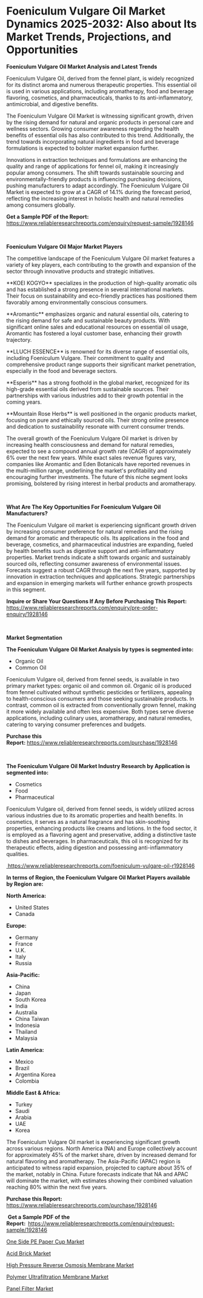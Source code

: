 <p><h1>Foeniculum Vulgare Oil Market Dynamics 2025-2032: Also about Its Market Trends, Projections, and Opportunities</h1></p><p><strong>Foeniculum Vulgare Oil Market Analysis and Latest Trends</strong></p>
<p><p>Foeniculum Vulgare Oil, derived from the fennel plant, is widely recognized for its distinct aroma and numerous therapeutic properties. This essential oil is used in various applications, including aromatherapy, food and beverage flavoring, cosmetics, and pharmaceuticals, thanks to its anti-inflammatory, antimicrobial, and digestive benefits.</p><p>The Foeniculum Vulgare Oil Market is witnessing significant growth, driven by the rising demand for natural and organic products in personal care and wellness sectors. Growing consumer awareness regarding the health benefits of essential oils has also contributed to this trend. Additionally, the trend towards incorporating natural ingredients in food and beverage formulations is expected to bolster market expansion further.</p><p>Innovations in extraction techniques and formulations are enhancing the quality and range of applications for fennel oil, making it increasingly popular among consumers. The shift towards sustainable sourcing and environmentally-friendly products is influencing purchasing decisions, pushing manufacturers to adapt accordingly. The Foeniculum Vulgare Oil Market is expected to grow at a CAGR of 14.1% during the forecast period, reflecting the increasing interest in holistic health and natural remedies among consumers globally.</p></p>
<p><strong>Get a Sample PDF of the Report:&nbsp;</strong> <a href="https://www.reliableresearchreports.com/enquiry/request-sample/1928146?utm_campaign=116&utm_medium=2&utm_source=Github&utm_content=ia&utm_term=15012025&utm_id=foeniculum-vulgare-oil">https://www.reliableresearchreports.com/enquiry/request-sample/1928146</a></p>
<p>&nbsp;</p>
<p><strong>Foeniculum Vulgare Oil Major Market Players</strong></p>
<p><p>The competitive landscape of the Foeniculum Vulgare Oil market features a variety of key players, each contributing to the growth and expansion of the sector through innovative products and strategic initiatives. </p><p>**KOEI KOGYO** specializes in the production of high-quality aromatic oils and has established a strong presence in several international markets. Their focus on sustainability and eco-friendly practices has positioned them favorably among environmentally conscious consumers.</p><p>**Aromantic** emphasizes organic and natural essential oils, catering to the rising demand for safe and sustainable beauty products. With significant online sales and educational resources on essential oil usage, Aromantic has fostered a loyal customer base, enhancing their growth trajectory.</p><p>**LLUCH ESSENCE** is renowned for its diverse range of essential oils, including Foeniculum Vulgare. Their commitment to quality and comprehensive product range supports their significant market penetration, especially in the food and beverage sectors.</p><p>**Esperis** has a strong foothold in the global market, recognized for its high-grade essential oils derived from sustainable sources. Their partnerships with various industries add to their growth potential in the coming years.</p><p>**Mountain Rose Herbs** is well positioned in the organic products market, focusing on pure and ethically sourced oils. Their strong online presence and dedication to sustainability resonate with current consumer trends.</p><p>The overall growth of the Foeniculum Vulgare Oil market is driven by increasing health consciousness and demand for natural remedies, expected to see a compound annual growth rate (CAGR) of approximately 6% over the next few years. While exact sales revenue figures vary, companies like Aromantic and Eden Botanicals have reported revenues in the multi-million range, underlining the market's profitability and encouraging further investments. The future of this niche segment looks promising, bolstered by rising interest in herbal products and aromatherapy.</p></p>
<p>&nbsp;</p>
<p><strong>What Are The Key Opportunities For Foeniculum Vulgare Oil Manufacturers?</strong></p>
<p><p>The Foeniculum Vulgare oil market is experiencing significant growth driven by increasing consumer preference for natural remedies and the rising demand for aromatic and therapeutic oils. Its applications in the food and beverage, cosmetics, and pharmaceutical industries are expanding, fueled by health benefits such as digestive support and anti-inflammatory properties. Market trends indicate a shift towards organic and sustainably sourced oils, reflecting consumer awareness of environmental issues. Forecasts suggest a robust CAGR through the next five years, supported by innovation in extraction techniques and applications. Strategic partnerships and expansion in emerging markets will further enhance growth prospects in this segment.</p></p>
<p><strong>Inquire or Share Your Questions If Any Before Purchasing This Report:</strong> <a href="https://www.reliableresearchreports.com/enquiry/pre-order-enquiry/1928146?utm_campaign=116&utm_medium=2&utm_source=Github&utm_content=ia&utm_term=15012025&utm_id=foeniculum-vulgare-oil">https://www.reliableresearchreports.com/enquiry/pre-order-enquiry/1928146</a></p>
<p>&nbsp;</p>
<p><strong>Market Segmentation</strong></p>
<p><strong>The Foeniculum Vulgare Oil Market Analysis by types is segmented into:</strong></p>
<p><ul><li>Organic Oil</li><li>Common Oil</li></ul></p>
<p><p>Foeniculum Vulgare oil, derived from fennel seeds, is available in two primary market types: organic oil and common oil. Organic oil is produced from fennel cultivated without synthetic pesticides or fertilizers, appealing to health-conscious consumers and those seeking sustainable products. In contrast, common oil is extracted from conventionally grown fennel, making it more widely available and often less expensive. Both types serve diverse applications, including culinary uses, aromatherapy, and natural remedies, catering to varying consumer preferences and budgets.</p></p>
<p><strong>Purchase this Report:&nbsp;</strong><a href="https://www.reliableresearchreports.com/purchase/1928146?utm_campaign=116&utm_medium=2&utm_source=Github&utm_content=ia&utm_term=15012025&utm_id=foeniculum-vulgare-oil">https://www.reliableresearchreports.com/purchase/1928146</a></p>
<p>&nbsp;</p>
<p><strong>The Foeniculum Vulgare Oil Market Industry Research by Application is segmented into:</strong></p>
<p><ul><li>Cosmetics</li><li>Food</li><li>Pharmaceutical</li></ul></p>
<p><p>Foeniculum Vulgare oil, derived from fennel seeds, is widely utilized across various industries due to its aromatic properties and health benefits. In cosmetics, it serves as a natural fragrance and has skin-soothing properties, enhancing products like creams and lotions. In the food sector, it is employed as a flavoring agent and preservative, adding a distinctive taste to dishes and beverages. In pharmaceuticals, this oil is recognized for its therapeutic effects, aiding digestion and possessing anti-inflammatory qualities.</p></p>
<p><a href="https://www.reliableresearchreports.com/foeniculum-vulgare-oil-r1928146?utm_campaign=116&utm_medium=2&utm_source=Github&utm_content=ia&utm_term=15012025&utm_id=foeniculum-vulgare-oil">&nbsp;https://www.reliableresearchreports.com/foeniculum-vulgare-oil-r1928146</a></p>
<p><strong>In terms of Region, the Foeniculum Vulgare Oil Market Players available by Region are:</strong></p>
<p>
    <p> <strong> North America: </strong>
        <ul>
            <li>United States</li>
            <li>Canada</li>
        </ul>
        </p> 
    <p> <strong> Europe: </strong>
        <ul>
            <li>Germany</li>
            <li>France</li>
            <li>U.K.</li>
            <li>Italy</li>
            <li>Russia</li>
        </ul>
        </p> 
    <p> <strong> Asia-Pacific: </strong>
        <ul>
            <li>China</li>
            <li>Japan</li>
            <li>South Korea</li>
            <li>India</li>
            <li>Australia</li>
            <li>China Taiwan</li>
            <li>Indonesia</li>
            <li>Thailand</li>
            <li>Malaysia</li>
        </ul>
        </p> 
    <p> <strong> Latin America: </strong>
        <ul>
            <li>Mexico</li>
            <li>Brazil</li>
            <li>Argentina Korea</li>
            <li>Colombia</li>
        </ul>
        </p> 
    <p> <strong> Middle East & Africa: </strong>
        <ul>
            <li>Turkey</li>
            <li>Saudi</li>
            <li>Arabia</li>
            <li>UAE</li>
            <li>Korea</li>
        </ul>
    </p>
    </p>
<p><p>The Foeniculum Vulgare Oil market is experiencing significant growth across various regions. North America (NA) and Europe collectively account for approximately 45% of the market share, driven by increased demand for natural flavoring and aromatherapy. The Asia-Pacific (APAC) region is anticipated to witness rapid expansion, projected to capture about 35% of the market, notably in China. Future forecasts indicate that NA and APAC will dominate the market, with estimates showing their combined valuation reaching 80% within the next five years.</p></p>
<p><strong>Purchase this Report: </strong><a href="https://www.reliableresearchreports.com/purchase/1928146?utm_campaign=116&utm_medium=2&utm_source=Github&utm_content=ia&utm_term=15012025&utm_id=foeniculum-vulgare-oil">https://www.reliableresearchreports.com/purchase/1928146</a></p>
<p>&nbsp;<strong>Get a Sample PDF of the Report:&nbsp;&nbsp;</strong><a href="https://www.reliableresearchreports.com/enquiry/request-sample/1928146?utm_campaign=116&utm_medium=2&utm_source=Github&utm_content=ia&utm_term=15012025&utm_id=foeniculum-vulgare-oil">https://www.reliableresearchreports.com/enquiry/request-sample/1928146</a></p>
<p><strong></strong></p>
<p><p><a href="https://github.com/flnordan65e0/Market-Research-Report-List-1/blob/main/one-side-pe-paper-cup-market.md?utm_campaign=116&utm_medium=2&utm_source=Github&utm_content=ia&utm_term=15012025&utm_id=foeniculum-vulgare-oil">One Side PE Paper Cup Market</a></p><p><a href="https://github.com/hammelximalschid/Market-Research-Report-List-1/blob/main/acid-brick-market.md?utm_campaign=116&utm_medium=2&utm_source=Github&utm_content=ia&utm_term=15012025&utm_id=foeniculum-vulgare-oil">Acid Brick Market</a></p><p><a href="https://github.com/rodinayygacklezi/Market-Research-Report-List-1/blob/main/high-pressure-reverse-osmosis-membrane-market.md?utm_campaign=116&utm_medium=2&utm_source=Github&utm_content=ia&utm_term=15012025&utm_id=foeniculum-vulgare-oil">High Pressure Reverse Osmosis Membrane Market</a></p><p><a href="https://github.com/OlenFleming68/Market-Research-Report-List-1/blob/main/polymer-ultrafiltration-membrane-market.md?utm_campaign=116&utm_medium=2&utm_source=Github&utm_content=ia&utm_term=15012025&utm_id=foeniculum-vulgare-oil">Polymer Ultrafiltration Membrane Market</a></p><p><a href="https://github.com/lindaopodray/Market-Research-Report-List-1/blob/main/panel-filter-market.md?utm_campaign=116&utm_medium=2&utm_source=Github&utm_content=ia&utm_term=15012025&utm_id=foeniculum-vulgare-oil">Panel Filter Market</a></p></p>